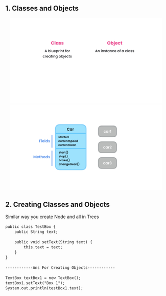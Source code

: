 ## 1. Classes and Objects

<p align="center">
  <img width="475" src="https://github.com/neelbavarva/Java/blob/main/Z_Images/OOPs/4.png" />
  <img width="475" src="https://github.com/neelbavarva/Java/blob/main/Z_Images/OOPs/5.png" />
</p>

## 2. Creating Classes and Objects

Similar way you create Node and all in Trees
```
public class TestBox {
    public String text;
    
    public void setText(String text) {
        this.text = text;
    }
}

------------Ans For Creating Objects------------

TextBox textBox1 = new TextBox();
textBox1.setText("Box 1");
System.out.println(testBox1.text);
```
